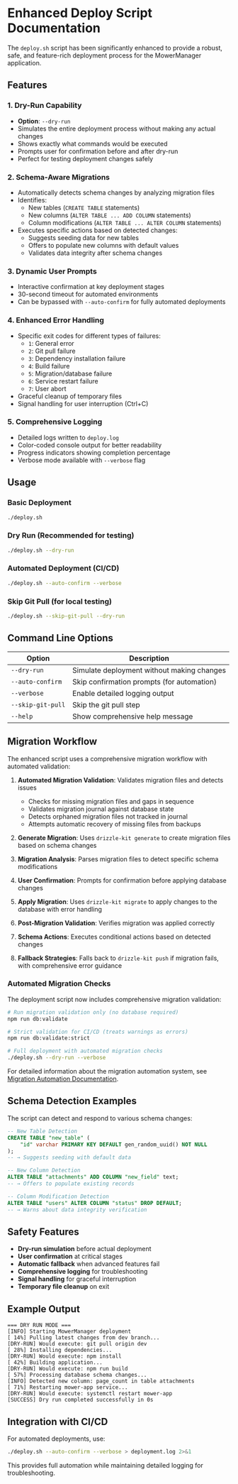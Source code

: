 # Enhanced Deploy Script Documentation

The `deploy.sh` script has been significantly enhanced to provide a robust, safe, and feature-rich deployment process for the MowerManager application.

## Features

### 1. Dry-Run Capability
- **Option**: `--dry-run`
- Simulates the entire deployment process without making any actual changes
- Shows exactly what commands would be executed
- Prompts user for confirmation before and after dry-run
- Perfect for testing deployment changes safely

### 2. Schema-Aware Migrations
- Automatically detects schema changes by analyzing migration files
- Identifies:
  - New tables (`CREATE TABLE` statements)
  - New columns (`ALTER TABLE ... ADD COLUMN` statements)
  - Column modifications (`ALTER TABLE ... ALTER COLUMN` statements)
- Executes specific actions based on detected changes:
  - Suggests seeding data for new tables
  - Offers to populate new columns with default values
  - Validates data integrity after schema changes

### 3. Dynamic User Prompts
- Interactive confirmation at key deployment stages
- 30-second timeout for automated environments
- Can be bypassed with `--auto-confirm` for fully automated deployments

### 4. Enhanced Error Handling
- Specific exit codes for different types of failures:
  - `1`: General error
  - `2`: Git pull failure
  - `3`: Dependency installation failure
  - `4`: Build failure
  - `5`: Migration/database failure
  - `6`: Service restart failure
  - `7`: User abort
- Graceful cleanup of temporary files
- Signal handling for user interruption (Ctrl+C)

### 5. Comprehensive Logging
- Detailed logs written to `deploy.log`
- Color-coded console output for better readability
- Progress indicators showing completion percentage
- Verbose mode available with `--verbose` flag

## Usage

### Basic Deployment
```bash
./deploy.sh
```

### Dry Run (Recommended for testing)
```bash
./deploy.sh --dry-run
```

### Automated Deployment (CI/CD)
```bash
./deploy.sh --auto-confirm --verbose
```

### Skip Git Pull (for local testing)
```bash
./deploy.sh --skip-git-pull --dry-run
```

## Command Line Options

| Option | Description |
|--------|-------------|
| `--dry-run` | Simulate deployment without making changes |
| `--auto-confirm` | Skip confirmation prompts (for automation) |
| `--verbose` | Enable detailed logging output |
| `--skip-git-pull` | Skip the git pull step |
| `--help` | Show comprehensive help message |

## Migration Workflow

The enhanced script uses a comprehensive migration workflow with automated validation:

1. **Automated Migration Validation**: Validates migration files and detects issues
   - Checks for missing migration files and gaps in sequence  
   - Validates migration journal against database state
   - Detects orphaned migration files not tracked in journal
   - Attempts automatic recovery of missing files from backups

2. **Generate Migration**: Uses `drizzle-kit generate` to create migration files based on schema changes

3. **Migration Analysis**: Parses migration files to detect specific schema modifications

4. **User Confirmation**: Prompts for confirmation before applying database changes

5. **Apply Migration**: Uses `drizzle-kit migrate` to apply changes to the database with error handling

6. **Post-Migration Validation**: Verifies migration was applied correctly

7. **Schema Actions**: Executes conditional actions based on detected changes

8. **Fallback Strategies**: Falls back to `drizzle-kit push` if migration fails, with comprehensive error guidance

### Automated Migration Checks

The deployment script now includes comprehensive migration validation:

```bash
# Run migration validation only (no database required)
npm run db:validate

# Strict validation for CI/CD (treats warnings as errors)  
npm run db:validate:strict

# Full deployment with automated migration checks
./deploy.sh --dry-run --verbose
```

For detailed information about the migration automation system, see [Migration Automation Documentation](migration-automation.md).

## Schema Detection Examples

The script can detect and respond to various schema changes:

```sql
-- New Table Detection
CREATE TABLE "new_table" (
    "id" varchar PRIMARY KEY DEFAULT gen_random_uuid() NOT NULL
);
-- → Suggests seeding with default data

-- New Column Detection  
ALTER TABLE "attachments" ADD COLUMN "new_field" text;
-- → Offers to populate existing records

-- Column Modification Detection
ALTER TABLE "users" ALTER COLUMN "status" DROP DEFAULT;
-- → Warns about data integrity verification
```

## Safety Features

- **Dry-run simulation** before actual deployment
- **User confirmation** at critical stages
- **Automatic fallback** when advanced features fail
- **Comprehensive logging** for troubleshooting
- **Signal handling** for graceful interruption
- **Temporary file cleanup** on exit

## Example Output

```
=== DRY RUN MODE ===
[INFO] Starting MowerManager deployment
[ 14%] Pulling latest changes from dev branch...
[DRY-RUN] Would execute: git pull origin dev
[ 28%] Installing dependencies...
[DRY-RUN] Would execute: npm install
[ 42%] Building application...
[DRY-RUN] Would execute: npm run build
[ 57%] Processing database schema changes...
[INFO] Detected new column: page_count in table attachments
[ 71%] Restarting mower-app service...
[DRY-RUN] Would execute: systemctl restart mower-app
[SUCCESS] Dry run completed successfully in 0s
```

## Integration with CI/CD

For automated deployments, use:
```bash
./deploy.sh --auto-confirm --verbose > deployment.log 2>&1
```

This provides full automation while maintaining detailed logging for troubleshooting.